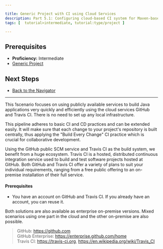 ```yaml
---

title: Generic Project with CI using Cloud Services
description: Part 5.1: Configuring cloud-based CI system for Maven-based generic Java project.
tags: [  tutorial>intermediate, tutorial:type/project ]

---
```


## Prerequisites

  - **Proficiency:** Intermediate
  - [Generic Project](http://go.sap.com/developer/tutorials/ci-best-practices-generic.html)
  
## Next Steps

  - [Back to the Navigator](http://go.sap.com/developer/tutorials/ci-best-practices-intro.html)

---


This 1scenario focuses on using publicly available services to build Java applications very quickly and efficiently using the cloud services GitHub and Travis CI. There is no need to set up any local infrastructure.

This pipeline adheres to basic CI and CD practices and can be extended easily. It will make sure that each change to your project's repository is built centrally, thus applying the "Build Every Change" CI practice which is crucial for collaborative development.

Using the GitHub public SCM service and Travis CI as the build system, we benefit from a huge ecosystem. Travis CI is a hosted, distributed continuous integration service used to build and test software projects hosted at GitHub. Both GitHub and Travis CI offer a variety of plans to suit your individual requirements, ranging from a free public offering to an on-premise installation of their full service.

#### Prerequisites

- You have an account on GitHub and Travis CI. If you already have an account, you can reuse it.

Both solutions are also available as enterprise on-premise versions. Mixed scenarios using one part in the cloud and the other on-premise are also possible.

> GitHub: https://github.com  
> GitHub Enterprise: https://enterprise.github.com/home  
> Travis CI: https://travis-ci.org, https://en.wikipedia.org/wiki/Travis_CI
